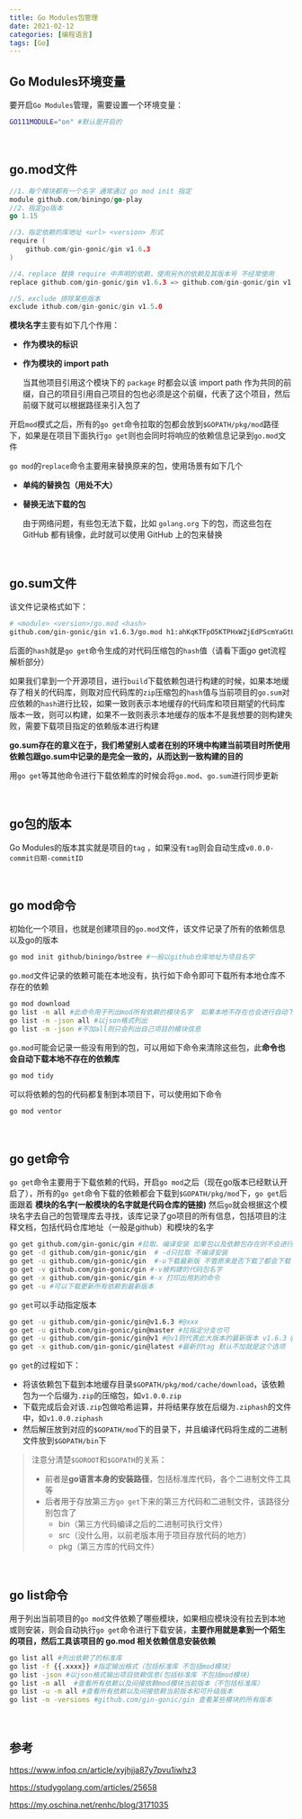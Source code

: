 ```yaml
---
title: Go Modules包管理
date: 2021-02-12
categories: [编程语言]
tags: [Go]
---
```


## Go Modules环境变量

要开启`Go Modules`管理，需要设置一个环境变量：

```bash
GO111MODULE="on" #默认是开启的
```

​    

## go.mod文件

```go
//1、每个模块都有一个名字 通常通过 go mod init 指定
module github.com/biningo/go-play 
//2、指定go版本
go 1.15 

//3、指定依赖的库地址 <url> <version> 形式
require (
    github.com/gin-gonic/gin v1.6.3
)

//4、replace 替换 require 中声明的依赖，使用另外的依赖及其版本号 不经常使用
replace github.com/gin-gonic/gin v1.6.3 => github.com/gin-gonic/gin v1.6.3

//5、exclude 排除某些版本
exclude ithub.com/gin-gonic/gin v1.5.0
```

**模块名字**主要有如下几个作用：

- **作为模块的标识**

- **作为模块的 import path**

    当其他项目引用这个模块下的 `package` 时都会以该 import path 作为共同的前缀，自己的项目引用自己项目的包也必须是这个前缀，代表了这个项目，然后前缀下就可以根据路径来引入包了

开启`mod`模式之后，所有的`go get`命令拉取的包都会放到`$GOPATH/pkg/mod`路径下，如果是在项目下面执行`go get`则也会同时将响应的依赖信息记录到`go.mod`文件

`go mod`的`replace`命令主要用来替换原来的包，使用场景有如下几个

- **单纯的替换包（用处不大）**

- **替换无法下载的包**

    由于网络问题，有些包无法下载，比如 `golang.org` 下的包，而这些包在 GitHub 都有镜像，此时就可以使用 GitHub 上的包来替换

​    

## go.sum文件

该文件记录格式如下：

```bash
# <module> <version>/go.mod <hash>
github.com/gin-gonic/gin v1.6.3/go.mod h1:ahKqKTFpO5KTPHxWZjEdPScmYaGtLo8Y4DMHoEsnp14=
```

后面的`hash`就是`go get`命令生成的对代码压缩包的`hash`值（请看下面go get流程解析部分）

如果我们拿到一个开源项目，进行`build`下载依赖包进行构建的时候，如果本地缓存了相关的代码库，则取对应代码库的`zip`压缩包的`hash`值与当前项目的`go.sum`对应依赖的`hash`进行比较，如果一致则表示本地缓存的代码库和项目期望的代码库版本一致，则可以构建，如果不一致则表示本地缓存的版本不是我想要的则构建失败，需要下载项目指定的依赖版本进行构建

**go.sum存在的意义在于，我们希望别人或者在别的环境中构建当前项目时所使用依赖包跟go.sum中记录的是完全一致的，从而达到一致构建的目的**

用`go get`等其他命令进行下载依赖库的时候会将`go.mod`、`go.sum`进行同步更新

​                

## go包的版本

Go Modules的版本其实就是项目的`tag` ，如果没有`tag`则会自动生成`v0.0.0-commit日期-commitID`

​        

## go mod命令

初始化一个项目，也就是创建项目的`go.mod`文件，该文件记录了所有的依赖信息以及go的版本

```bash
go mod init github/biningo/bstree #一般以github仓库地址为项目名字
```

`go.mod`文件记录的依赖可能在本地没有，执行如下命令即可下载所有本地仓库不存在的依赖

```bash
go mod download
go list -m all #此命令用于列出mod所有依赖的模块名字  如果本地不存在也会进行自动下载
go list -m -json all #以json格式列出
go list -m -json #不加all则只会列出自己项目的模块信息
```

`go.mod`可能会记录一些没有用到的包，可以用如下命令来清除这些包，此**命令也会自动下载本地不存在的依赖库**

```bash
go mod tidy
```

可以将依赖的包的代码都复制到本项目下，可以使用如下命令

```bash
go mod ventor
```

​    

## go get命令

`go get`命令主要用于下载依赖的代码，开启`go mod`之后（现在go版本已经默认开启了），所有的`go get`命令下载的依赖都会下载到`$GOPATH/pkg/mod`下，`go get`后面跟着 **模块的名字(一般模块的名字就是代码仓库的链接)**  然后`go`就会根据这个模块名字去自己的包管理库去寻找，该库记录了go项目的所有信息，包括项目的注释文档，包括代码仓库地址（一般是github）和模块的名字

```bash
go get github.com/gin-gonic/gin #拉取、编译安装 如果包以及依赖包存在则不会进行下载
go get -d github.com/gin-gonic/gin  # -d只拉取 不编译安装
go get -u github.com/gin-gonic/gin 	#-u下载最新版 不管原来是否下载了都会下载 包括依赖的包都会进行重新下载安装
go get -v github.com/gin-gonic/gin #-v被构建的代码包名字
go get -x github.com/gin-gonic/gin #-x 打印出用到的命令
go get -u #可以下载更新所有依赖到最新版本
```

`go get`可以手动指定版本

```bash
go get -u github.com/gin-gonic/gin@v1.6.3 #@xxx
go get -u github.com/gin-gonic/gin@master #拉指定分支也可
go get -u github.com/gin-gonic/gin@v1 #@v1则代表此大版本的最新版本 v1.6.3 @v1.1则表示 v1.1的最新的版本比如v1.1.4最新
go get -x github.com/gin-gonic/gin@latest #最新的tag 默认不加就是这个选项
```

`go get`的过程如下：

- 将该依赖包下载到本地缓存目录`$GOPATH/pkg/mod/cache/download`，该依赖包为一个后缀为`.zip`的压缩包，如`v1.0.0.zip`
- 下载完成后会对该`.zip`包做哈希运算，并将结果存放在后缀为`.ziphash`的文件中，如`v1.0.0.ziphash`
- 然后解压放到对应的`$GOPATH/mod`下的目录下，并且编译代码将生成的二进制文件放到`$GOPATH/bin`下

> 注意分清楚`$GOROOT`和`$GOPATH`的关系：
>
> - 前者是**go语言本身的安装路径**，包括标准库代码，各个二进制文件工具等
> - 后者用于存放第三方`go get`下来的第三方代码和二进制文件，该路径分别包含了
>     - bin（第三方代码编译之后的二进制可执行文件）
>     - src（没什么用，以前老版本用于项目存放代码的地方）
>     - pkg（第三方库的代码文件）

​    

## go list命令

用于列出当前项目的`go mod`文件依赖了哪些模块，如果相应模块没有拉去到本地或则安装，则会自动执行`go get`命令进行下载安装，**主要作用就是拿到一个陌生的项目，然后工具该项目的 go.mod 相关依赖信息安装依赖**

```bash
go list all #列出依赖了的标准库
go list -f {{.xxxx}} #指定输出格式（包括标准库 不包括mod模块）
go list -json #以json格式输出项目依赖信息(包括标准库 不包括mod模块)
go list -m all  #查看所有依赖以及间接依赖mod模块当前版本（不包括标准库）
go list -u -m all #查看所有依赖以及间接依赖当前版本和可升级版本
go list -m -versions #github.com/gin-gonic/gin 查看某些模块的所有版本
```

​    

## 参考

https://www.infoq.cn/article/xyjhjja87y7pvu1iwhz3

https://studygolang.com/articles/25658

https://my.oschina.net/renhc/blog/3171035